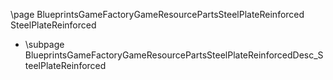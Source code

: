 \page BlueprintsGameFactoryGameResourcePartsSteelPlateReinforced SteelPlateReinforced
- \subpage BlueprintsGameFactoryGameResourcePartsSteelPlateReinforcedDesc_SteelPlateReinforced
